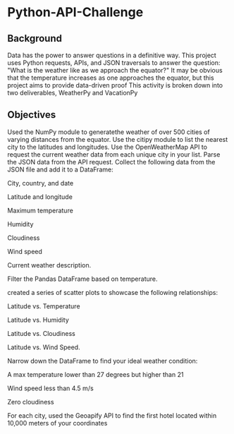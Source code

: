 # Python-API-Challenge

## Background

Data has the power to answer questions in a definitive way.
This project uses Python requests, APIs, and JSON traversals to answer the question: "What is the weather like as we approach the equator?"
It may be obvious that the temperature increases as one approaches the equator, but this project aims to provide data-driven proof
This activity is broken down into two deliverables, WeatherPy and VacationPy

## Objectives

Used the NumPy module to generatethe weather of over 500 cities of varying distances from the equator.
Use the citipy module to list the nearest city to the latitudes and longitudes.
Use the OpenWeatherMap API to request the current weather data from each unique city in your list.
Parse the JSON data from the API request.
Collect the following data from the JSON file and add it to a DataFrame:

City, country, and date

Latitude and longitude

Maximum temperature

Humidity

Cloudiness

Wind speed

Current weather description.

Filter the Pandas DataFrame based on temperature.

created a series of scatter plots to showcase the following relationships:

Latitude vs. Temperature

Latitude vs. Humidity

Latitude vs. Cloudiness

Latitude vs. Wind Speed.

Narrow down the  DataFrame to find your ideal weather condition:

A max temperature lower than 27 degrees but higher than 21

Wind speed less than 4.5 m/s

Zero cloudiness

For each city, used the Geoapify API to find the first hotel located within 10,000 meters of your coordinates
